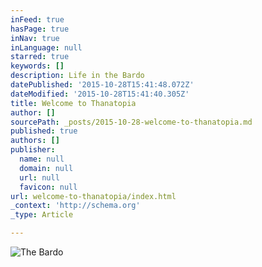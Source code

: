 ```yaml
---
inFeed: true
hasPage: true
inNav: true
inLanguage: null
starred: true
keywords: []
description: Life in the Bardo
datePublished: '2015-10-28T15:41:48.072Z'
dateModified: '2015-10-28T15:41:40.305Z'
title: Welcome to Thanatopia
author: []
sourcePath: _posts/2015-10-28-welcome-to-thanatopia.md
published: true
authors: []
publisher:
  name: null
  domain: null
  url: null
  favicon: null
url: welcome-to-thanatopia/index.html
_context: 'http://schema.org'
_type: Article

---
```

![The Bardo](https://the-grid-user-content.s3-us-west-2.amazonaws.com/4832c3a1-6c24-49f8-a812-02a966007d25.jpg)